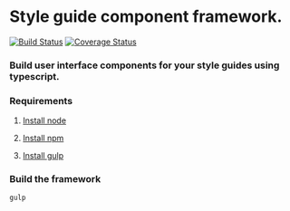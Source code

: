 # Style guide component framework.
[![Build Status](https://travis-ci.org/websoftwares/style-guide-component-framework.svg?branch=master)](https://travis-ci.org/websoftwares/style-guide-component-framework)
[![Coverage Status](https://coveralls.io/repos/websoftwares/style-guide-component-framework/badge.svg?branch=master&service=github)](https://coveralls.io/github/websoftwares/style-guide-component-framework?branch=master)

### Build user interface components for your style guides using typescript.

### Requirements

1) [Install node](https://nodejs.org/en/download/package-manager/)

2) [Install npm](https://docs.npmjs.com/cli/install)

3) [Install gulp](https://github.com/gulpjs/gulp/blob/master/docs/getting-started.md)

### Build the framework
```
gulp
```
